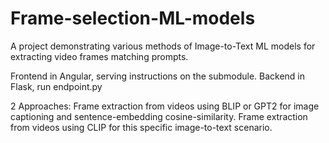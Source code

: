# Frame-selection-ML-models
A project demonstrating various methods of Image-to-Text ML models for extracting video frames matching prompts.

Frontend in Angular, serving instructions on the submodule.
Backend in Flask, run endpoint.py

2 Approaches:
Frame extraction from videos using BLIP or GPT2 for image captioning and sentence-embedding cosine-similarity.
Frame extraction from videos using CLIP for this specific image-to-text scenario.
